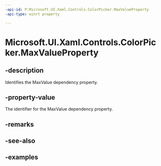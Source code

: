 ```yaml
---
-api-id: P:Microsoft.UI.Xaml.Controls.ColorPicker.MaxValueProperty
-api-type: winrt property

---
```

<!-- Property syntax.
public DependencyProperty MaxValueProperty { get; }
-->

# Microsoft.UI.Xaml.Controls.ColorPicker.MaxValueProperty


## -description

Identifies the MaxValue dependency property.


## -property-value

The identifier for the MaxValue dependency property.


## -remarks


## -see-also


## -examples


